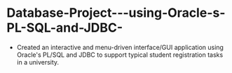 # Database-Project---using-Oracle-s-PL-SQL-and-JDBC-
- Created an interactive and menu-driven interface/GUI application using Oracle's PL/SQL and JDBC to support typical student registration tasks in a university.
